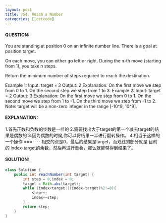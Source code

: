 ```yaml
---
layout: post
title: 754. Reach a Number
categories: [leetcode]
---
```


#### QUESTION:
You are standing at position 0 on an infinite number line. There is a goal at position target.

On each move, you can either go left or right. During the n-th move (starting from 1), you take n steps.

Return the minimum number of steps required to reach the destination.

Example 1:
Input: target = 3
Output: 2
Explanation:
On the first move we step from 0 to 1.
On the second step we step from 1 to 3.
Example 2:
Input: target = 2
Output: 3
Explanation:
On the first move we step from 0 to 1.
On the second move we step  from 1 to -1.
On the third move we step from -1 to 2.
Note:
target will be a non-zero integer in the range [-10^9, 10^9].

#### EXPLANATION:

1.首先正数和负数的步数是一样的
2.需要找出大于target的第一个减去target的结果是偶数的
3.因为偶数的时候,你可以将结果一半进行翻转操作。
4.相当于这样的一个操作 ===---- 相交的点是0，最后的结果是target，而双线的部分就是 目前的 index-target的余数，然后再进行重叠，那么就能够得到结果了。

#### SOLUTION:
```java
class Solution {
    public int reachNumber(int target) {
        int step = 0,index = 0;
        target = Math.abs(target);
        while (index<target||(index-target)%2!=0){
            step++;
            index+=step;
        }
        return step;
    }
}
```